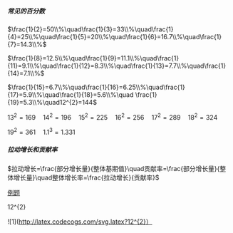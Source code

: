 ##### 常见的百分数

$\frac{1}{2}=50\\%\quad\frac{1}{3}=33\\%\quad\frac{1}{4}=25\\%\quad\frac{1}{5}=20\\%\quad\frac{1}{6}=16.7\\%\quad\frac{1}{7}=14.3\\%$

$\frac{1}{8}=12.5\\%\quad\frac{1}{9}=11.1\\%\quad\frac{1}{11}=9.1\\%\quad\frac{1}{12}=8.3\\%\quad\frac{1}{13}=7.7\\%\quad\frac{1}{14}=7.1\\%$

$\frac{1}{15}=6.7\\%\quad\frac{1}{16}=6.25\\%\quad\frac{1}{17}=5.9\\%\quad\frac{1}{18}=5.6\\%\quad \frac{1}{19}=5.3\\%\quad12^{2}=144$

$13^{2}=169\quad14^{2}=196\quad15^{2}=225\quad16^{2}=256\quad17^{2}=289\quad18^{2}=324$

$19^{2}=361\quad1.1^{3}=1.331$

##### 拉动增长和贡献率

$拉动增长=\frac{部分增长量}{整体基期值}\quad贡献率=\frac{部分增长量}{整体增长量}\quad整体增长率=\frac{拉动增长}{贡献率}$

[例题](http://www.offcn.com/xingce/2019/0606/11907.html)

12^{2}

![1](http://latex.codecogs.com/svg.latex?12^{2}）
